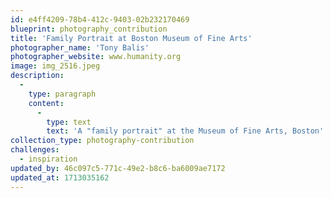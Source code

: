```yaml
---
id: e4ff4209-78b4-412c-9403-02b232170469
blueprint: photography_contribution
title: 'Family Portrait at Boston Museum of Fine Arts'
photographer_name: 'Tony Balis'
photographer_website: www.humanity.org
image: img_2516.jpeg
description:
  -
    type: paragraph
    content:
      -
        type: text
        text: 'A "family portrait" at the Museum of Fine Arts, Boston'
collection_type: photography-contribution
challenges:
  - inspiration
updated_by: 46c097c5-771c-49e2-b8c6-ba6009ae7172
updated_at: 1713035162
---
```

